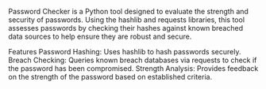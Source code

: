 Password Checker is a Python tool designed to evaluate the strength and security of passwords. Using the hashlib and requests libraries, this tool assesses passwords by checking their hashes against known breached data sources to help ensure they are robust and secure.

Features
Password Hashing: Uses hashlib to hash passwords securely.
Breach Checking: Queries known breach databases via requests to check if the password has been compromised.
Strength Analysis: Provides feedback on the strength of the password based on established criteria.
